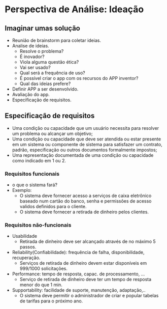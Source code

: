 # Perspectiva de Análise: Ideação

## Imaginar umas solução

  - Reunião de brainstorm para coletar ideias.
  - Analise de ideias.
    - Resolve o problema?
    - É inovador?
    - Viola alguma questão ética?
    - Vai ser usado?
    - Qual será a frequência de uso?
    - É possível criar o app com os recursos do APP inventor?
    - Qual das ideias prefere?
  - Definir APP a ser desenvolvido.
  - Avaliação do app.
  - Especificação de requisitos.

## Especificação de requisitos

  - Uma condição ou capacidade que um usuário necessita para resolver um problema ou alcançar um objetivo;
  - Uma condição ou capacidade que deve ser atendida ou estar presente em um sistema ou componente de sistema para satisfazer um contrato, padrão, especificação ou outros documentos formalmente impostos;
  - Uma representação documentada de uma condição ou capacidade como indicado em 1 ou 2.

### Requisitos funcionais

- o  que o sistema fará?
- Exemplo:
  - O sistema deve fornecer acesso a serviços de caixa eletrônico baseado num cartão do banco, senha e permissões de acesso validos definidos para o cliente.
  - O sistema deve fornecer a retirada de dinheiro pelos clientes.

### Requisitos não-funcionais

- Usabilidade
  - Retirada de dinheiro deve ser alcançado através de no máximo 5 passos.
- Reliability(Confiabilidade): frequência de falha, disponibilidade, recuperação.
  - Serviços de retirada de dinheiro devem estar disponíveis em 999/1000 solicitações.
- Performance: tempo de resposta, capac. de processamento, ...
  - Serviço de retirada de dinheiro deve ter um tempo de resposta menor do que 1 min. 
- Supportability: facilidade de suporte, manutenção, adaptação,..
  - O sistema deve permitir o administrador de criar e popular tabelas de tarifas para o próximo ano.